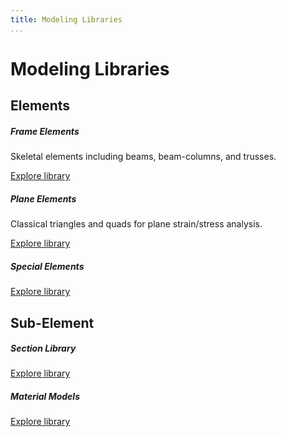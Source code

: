 ```yaml
---
title: Modeling Libraries
...
```

# Modeling Libraries

<section>
<h2>Elements</h2>
<div class="card-deck mt-3">
  <div class="col-sm-6">
    <div class="card">
      <div class="card-body">
        <h5 class="card-title">Frame Elements</h5>
        <p class="card-text">Skeletal elements including beams, beam-columns, and trusses.</p>
        <a href="Frame_Elements" class="card-link">Explore library</a>
      </div>
    </div>
  </div>
  <div class="col-sm-6">
    <div class="card">
      <div class="card-body">
        <h5 class="card-title">Plane Elements</h5>
        <p class="card-text">Classical triangles and quads for plane strain/stress analysis.</p>
        <a href="Plane_Elements" class="card-link">Explore library</a>
      </div>
    </div>
  </div>
</div>
<div class="card-deck mt-3 mb-2">
  <div class="col-sm-6">
    <div class="card">
      <div class="card-body">
        <h5 class="card-title">Special Elements</h5>
        <p class="card-text"></p>
        <a href="Special_Elements" class="card-link">Explore library</a>
      </div>
    </div>
  </div>
  <!-- <div class="col-sm-6">
  </div> -->
</div>
</section>


<section>
<h2>Sub-Element</h2>
<div class="card-deck mt-3">
  <div class="col-sm-6">
    <div class="card">
      <div class="card-body">
        <h5 class="card-title">Section Library</h5>
        <p class="card-text"></p>
        <a href="Section_Library" class="card-link">Explore library</a>
      </div>
    </div>
  </div>
  <div class="col-sm-6">
    <div class="card">
      <div class="card-body">
        <h5 class="card-title">Material Models</h5>
        <!-- <p class="card-text">With supporting text below as a natural lead-in to additional content.</p> -->
        <a href="Material_Library" class="card-link">Explore library</a>
      </div>
    </div>
  </div>
</div>
</section>
